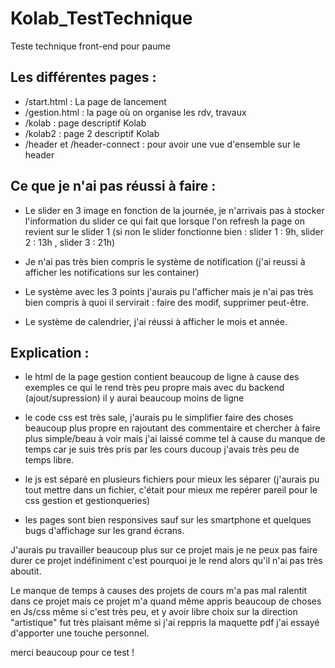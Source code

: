 # Kolab_TestTechnique
Teste technique front-end pour paume 

## Les différentes pages : 

- /start.html : La page de lancement 
- /gestion.html : la page où on organise les rdv, travaux
- /kolab : page descriptif Kolab
- /kolab2 : page 2 descriptif Kolab
- /header et /header-connect : pour avoir une vue d'ensemble sur le header

## Ce que je n'ai pas réussi à faire : 

- Le slider en 3 image en fonction de la journée, je n'arrivais pas à stocker l'information du slider ce qui fait que lorsque l'on refresh la page on revient sur le slider 1 
(si non le slider fonctionne bien : slider 1 : 9h, slider 2 : 13h , slider 3 : 21h)

- Je n'ai pas très bien compris le système de notification (j'ai reussi à afficher les notifications sur les container)

- Le système avec les 3 points j'aurais pu l'afficher mais je n'ai pas très bien compris à quoi il servirait : faire des modif, supprimer peut-être. 

- Le système de calendrier, j'ai réussi à afficher le mois et année.

## Explication : 

- le html de la page gestion contient beaucoup de ligne à cause des exemples ce qui le rend très peu propre mais avec du backend (ajout/supression) il 
y aurai beaucoup moins de ligne

- le code css est très sale, j'aurais pu le simplifier faire des choses beaucoup plus propre en rajoutant des commentaire et chercher à faire plus simple/beau à voir mais j'ai laissé comme tel à cause du manque de temps
car je suis très pris par les cours ducoup j'avais très peu de temps libre.

- le js est séparé en plusieurs fichiers pour mieux les séparer (j'aurais pu tout mettre dans un fichier, c'était pour mieux me repérer pareil pour le css gestion et gestionqueries)

- les pages sont bien responsives sauf sur les smartphone et quelques bugs d'affichage sur les grand écrans.


J'aurais pu travailler beaucoup plus sur ce projet mais je ne peux pas faire durer ce projet indéfiniment c'est pourquoi je le rend alors qu'il n'ai pas très aboutit.

Le manque de temps à causes des projets de cours m'a pas mal ralentit dans ce projet mais ce projet m'a quand même appris beaucoup de choses en Js/css même si c'est très peu, et y avoir libre choix sur la direction "artistique" fut très plaisant même si j'ai reppris la maquette pdf j'ai essayé d'apporter une touche personnel.

merci beaucoup pour ce test ! 
